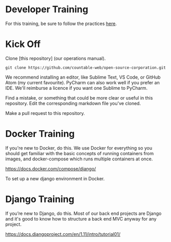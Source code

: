 # Developer Training

For this training, be sure to follow the practices [here](../engineering).

# Kick Off

Clone [this repository] (our operations manual).

```
git clone https://github.com/countable-web/open-source-corporation.git
```

We recommend installing an editor, like Sublime Text, VS Code, or GitHub Atom (my current favourite). PyCharm can also work well if you prefer an IDE. We'll reimburse a licence if you want one Sublime to PyCharm.

Find a mistake, or something that could be more clear or useful in this repository. Edit the corresponding markdown file you've cloned.

Make a pull request to this repository.

# Docker Training

If you're new to Docker, do this. We use Docker for everything so you should get familiar with the basic concepts of running containers from images, and docker-compose which runs multiple containers at once.

https://docs.docker.com/compose/django/

To set up a new django environment in Docker.

# Django Training

If you’re new to Django, do this. Most of our back end projects are Django and it's good to know how to structure a back end MVC anyway for any project.

https://docs.djangoproject.com/en/1.11/intro/tutorial01/


